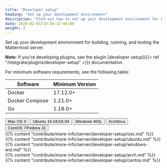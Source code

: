 ```yaml
---
title: "Developer setup"
heading: "Set up your development environment"
description: "Find out how to set up your development environment for building, running, and testing the Mattermost server."
date: 2020-02-01T19:50:32-04:00
weight: 2
---
```


Set up your development environment for building, running, and testing the Mattermost server.

**Note:** If you're developing plugins, see the plugin [developer setup]({{< ref "/integrate/plugins/developer-setup" >}}) documentation.

For minimum software requirements, see the following table:

| Software       | Minimum Version  |
|----------------|------------------|
| Docker         | 17.12.0+         |
| Docker Compose | 1.21.0+          |
| Go             | 1.18.0+          |

<div class="tab">
    <button class="tablinks active" onclick="openTab(event, 'mac')">Mac OS X</button>
    <button class="tablinks" onclick="openTab(event, 'ubuntu')">Ubuntu 16.04/18.04</button>
    <button class="tablinks" onclick="openTab(event, 'windows_wsl')">Windows WSL</button>
    <button class="tablinks" onclick="openTab(event, 'archlinux')">Archlinux</button>
    <button class="tablinks" onclick="openTab(event, 'centos')">CentOS 7/Fedora 31</button>
</div>

<div id="mac" class="tabcontent" style="display: block;">
    {{% content "contribute/more-info/server/developer-setup/osx.md" %}}
</div>

<div id="ubuntu" class="tabcontent">
    {{% content "contribute/more-info/server/developer-setup/ubuntu.md" %}}
</div>

<div id="windows_wsl" class="tabcontent">
    {{% content "contribute/more-info/server/developer-setup/windows-wsl.md" %}}
</div>

<div id="archlinux" class="tabcontent">
    {{% content "contribute/more-info/server/developer-setup/arch.md" %}}
</div>

<div id="centos" class="tabcontent">
    {{% content "contribute/more-info/server/developer-setup/centos.md" %}}
</div>
